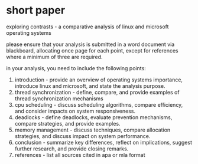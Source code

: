 #  short paper

exploring contrasts - a comparative analysis of linux and microsoft operating systems

please ensure that your analysis is submitted in a word document via blackboard, allocating once page for each point, except for references where a minimum of three are required.

in your analysis, you need to include the following points:

1.  introduction -  provide an overview of operating systems importance, introduce linux and microsoft, and state the analysis purpose.
2.  thread synchronization -  define, compare, and provide examples of thread synchronization mechanisms
3.  cpu scheduling -  discuss scheduling algorithms, compare efficiency, and consider impacts on system responsiveness.
4.  deadlocks -  define deadlocks, evaluate prevention mechanisms, compare strategies, and provide examples.
5.  memory management -  discuss techniques, compare allocation strategies, and discuss impact on system performance.
6.  conclusion -  summarize key differences, reflect on implications, suggest further research, and provide closing remarks.
7.  references -  list all sources cited in apa or mla format